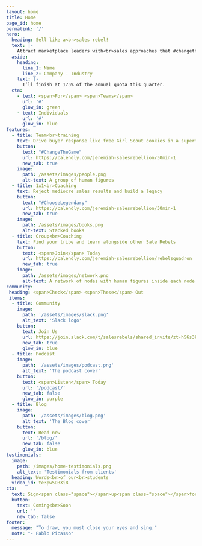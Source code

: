 ```yaml
---
layout: home
title: Home
page_id: home
permalink: '/'
hero:
  heading: Sell like a<br>sales rebel!
  text: |-
    Attract marketplace leaders with<br>sales approaches that #changethegame
  aside:
    heading:
      line_1: Name
      line_2: Company - Industry
    text: |-
      I’ll finish at 175% of the annual quota this quarter.
  cta:
    - text: <span>For</span> <span>Teams</span>
      url: '#'
      glow_in: green
    - text: Individuals
      url: '#'
      glow_in: blue
features:
  - title: Team<br>training
    text: Drive buyer response like free Girl Scout cookies in a supermarket parking lot…
    button:
      text: "#ChangeTheGame"
      url: https://calendly.com/jeremiah-salesrebellion/30min-1
      new_tab: true
    image:
      path: /assets/images/people.png
      alt-text: A group of human figures
  - title: 1x1<br>Coaching
    text: Reject mediocre sales results and build a legacy
    button:
      text: "#ChooseLegendary"
      url: https://calendly.com/jeremiah-salesrebellion/30min-1
      new_tab: true
    image:
      path: /assets/images/books.png
      alt-text: Stacked books
  - title: Group<br>Coaching
    text: Find your tribe and learn alongside other Sale Rebels
    button:
      text: <span>Join</span> Today
      url: https://calendly.com/jeremiah-salesrebellion/rebelsquadron
      new_tab: true
    image:
      path: /assets/images/network.png
      alt-text: A network of nodes with human figures inside each node
community:
 heading: <span>Check</span> <span>These</span> Out
 items:
  - title: Community
    image:
      path: '/assets/images/slack.png'
      alt_text: 'Slack logo'
    button:
      text: Join Us
      url: https://join.slack.com/t/salesrebels/shared_invite/zt-h56s3k7l-GxCbQb9~Z9hvqhz8PAcqxg
      new_tab: true
      glow_in: blue
  - title: Podcast
    image:
      path: '/assets/images/podcast.png'
      alt_text: 'The podcast cover'
    button:
      text: <span>Listen</span> Today
      url: '/podcast/'
      new_tab: false
      glow_in: purple
  - title: Blog
    image:
      path: '/assets/images/blog.png'
      alt_text: 'The Blog cover'
    button:
      text: Read now
      url: '/blog/'
      new_tab: false
      glow_in: blue
testimonials:
  image:
    path: /images/home-testimonials.png
    alt_text: 'Testimonials from clients'
  heading: Words<br>of our<br>students
  video_id: te3pw5DBXi8
cta:
  text: Sign<span class="space"></span>up<span class="space"></span>for<span class="space"></span>the<span class="space"></span>Sales<span class="space"></span>Rebellion’s<span class="space"></span>email<span class="space"></span>experience<span class="space"></span>extravaganza
  button:
    text: Coming<br>Soon
    url: ''
    new_tab: false
footer:
  message: "To draw, you must close your eyes and sing."
  note: "- Pablo Picasso"
---
```

